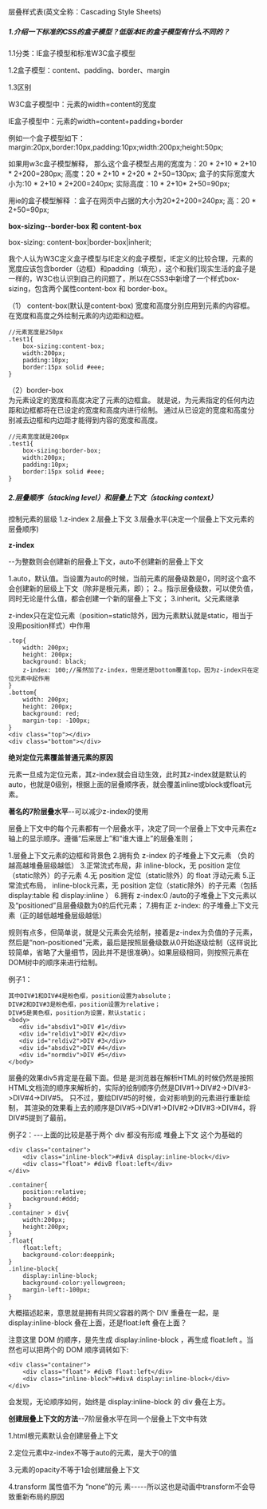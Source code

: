 层叠样式表(英文全称：Cascading Style Sheets)

##### 1.介绍一下标准的CSS的盒子模型？低版本IE的盒子模型有什么不同的？

1.1分类：IE盒子模型和标准W3C盒子模型

1.2盒子模型：content、padding、border、margin

1.3区别

W3C盒子模型中：元素的width=content的宽度

IE盒子模型中：元素的width=content+padding+border

例如一个盒子模型如下：margin:20px,border:10px,padding:10px;width:200px;height:50px;

如果用w3c盒子模型解释，
那么这个盒子模型占用的宽度为：20 * 2+10 * 2+10 * 2+200=280px;
高度：20 * 2+10 * 2+20 * 2+50=130px;
盒子的实际宽度大小为:10 * 2+10 * 2+200=240px;
实际高度：10 * 2+10* 2+50=90px;

用ie的盒子模型解释 ：盒子在网页中占据的大小为20*2+200=240px; 高：20 * 2+50=90px;

**box-sizing--border-box 和 content-box**

box-sizing: content-box|border-box|inherit;

我个人认为W3C定义盒子模型与IE定义的盒子模型，IE定义的比较合理，元素的宽度应该包含border（边框）和padding（填充），这个和我们现实生活的盒子是一样的，W3C也认识到自己的问题了，所以在CSS3中新增了一个样式box-sizing，包含两个属性content-box 和 border-box。

（1） content-box(默认是content-box)
宽度和高度分别应用到元素的内容框。
在宽度和高度之外绘制元素的内边距和边框。
```
//元素宽度是250px
.test1{  
    box-sizing:content-box;  
    width:200px;  
    padding:10px;  
    border:15px solid #eee;  
}  
```
（2）border-box  
为元素设定的宽度和高度决定了元素的边框盒。
就是说，为元素指定的任何内边距和边框都将在已设定的宽度和高度内进行绘制。
通过从已设定的宽度和高度分别减去边框和内边距才能得到内容的宽度和高度。
```
//元素宽度就是200px
.test1{  
    box-sizing:border-box;  
    width:200px;  
    padding:10px;  
    border:15px solid #eee;  
}  
```

##### 2.层叠顺序（stacking level）和层叠上下文（stacking context）

控制元素的层级
1.z-index
2.层叠上下文
3.层叠水平(决定一个层叠上下文元素的层叠顺序)

**z-index**

--为整数则会创建新的层叠上下文，auto不创建新的层叠上下文

1.auto，默认值。当设置为auto的时候，当前元素的层叠级数是0，同时这个盒不会创建新的层级上下文（除非是根元素，即<html>）；
2.<integer>。指示层叠级数，可以使负值，同时无论是什么值，都会创建一个新的层叠上下文；
3.inherit。父元素继承

z-index只在定位元素（position=static除外，因为元素默认就是static，相当于没用position样式）中作用

```
.top{
    width: 200px;
    height: 200px;
    background: black;
    z-index: 100;//虽然加了z-index，但是还是bottom覆盖top，因为z-index只在定位元素中起作用
}
.bottom{
    width: 200px;
    height: 200px;
    background: red;
    margin-top: -100px;
}
<div class="top"></div>
<div class="bottom"></div>
```

**绝对定位元素覆盖普通元素的原因**

元素一旦成为定位元素，其z-index就会自动生效，此时其z-index就是默认的auto，也就是0级别，根据上面的层叠顺序表，就会覆盖inline或block或float元素。

 **著名的7阶层叠水平**--可以减少z-index的使用

层叠上下文中的每个元素都有一个层叠水平，决定了同一个层叠上下文中元素在z轴上的显示顺序。遵循“后来居上”和“谁大谁上”的层叠准则；

 1.层叠上下文元素的边框和背景色
 2.拥有负 z-index 的子堆叠上下文元素 （负的越高越堆叠层级越低）
 3.正常流式布局，非 inline-block，无 position 定位（static除外）的子元素
 4.无 position 定位（static除外）的 float 浮动元素
 5.正常流式布局， inline-block元素，无 position 定位（static除外）的子元素（包括 display:table 和 display:inline ）
 6.拥有 z-index:0 /auto的子堆叠上下文元素以及“positioned”且层叠级数为0的后代元素；
 7.拥有正 z-index: 的子堆叠上下文元素（正的越低越堆叠层级越低）

 规则有点多，但简单说，就是父元素会先绘制，接着是z-index为负值的子元素，然后是“non-positioned”元素，最后是按照层叠级数从0开始逐级绘制（这样说比较简单，省略了大量细节，因此并不是很准确）。如果层级相同，则按照元素在DOM树中的顺序来进行绘制。

 例子1：
 ```
 其中DIV#1和DIV#4是粉色框，position设置为absolute；
 DIV#2和DIV#3是粉色框，position设置为relative；
 DIV#5是黄色框，position为设置，默认static；
 <body>
 	<div id="absdiv1">DIV #1</div>
 	<div id="reldiv1">DIV #2</div>
 	<div id="reldiv2">DIV #3</div>
 	<div id="absdiv2">DIV #4</div>
 	<div id="normdiv">DIV #5</div>
 </body>
 ```
 层叠的效果div5肯定是在最下面。但是
 是浏览器在解析HTML的时候仍然是按照HTML文档流的顺序来解析的，实际的绘制顺序仍然是DIV#1->DIV#2->DIV#3->DIV#4->DIV#5。
 只不过，要绘DIV#5的时候，会对影响到的元素进行重新绘制，
 其渲染的效果看上去的顺序是DIV#5->DIV#1->DIV#2->DIV#3->DIV#4，将DIV#5提到了最前。

 例子2：---上面的比较是基于两个 div 都没有形成 堆叠上下文 这个为基础的
 ```
 <div class="container">
     <div class="inline-block">#divA display:inline-block</div>
     <div class="float"> #divB float:left</div>
 </div>

 .container{
     position:relative;
     background:#ddd;
 }
 .container > div{
     width:200px;
     height:200px;
 }
 .float{
     float:left;
     background-color:deeppink;
 }
 .inline-block{
     display:inline-block;
     background-color:yellowgreen;
     margin-left:-100px;
 }
 ```

 大概描述起来，意思就是拥有共同父容器的两个 DIV 重叠在一起，是 display:inline-block 叠在上面，还是float:left 叠在上面？

 注意这里 DOM 的顺序，是先生成 display:inline-block ，再生成 float:left 。当然也可以把两个的 DOM 顺序调转如下:

 ```
 <div class="container">
     <div class="float"> #divB float:left</div>
     <div class="inline-block">#divA display:inline-block</div>
 </div>
 ```

 会发现，无论顺序如何，始终是 display:inline-block 的 div 叠在上方。

**创建层叠上下文的方法**--7阶层叠水平在同一个层叠上下文中有效

1.html根元素默认会创建层叠上下文

2.定位元素中z-index不等于auto的元素，是大于0的值

3.元素的opacity不等于1会创建层叠上下文

4.transform 属性值不为 “none”的元
素-----所以这也是动画中transform不会导致重新布局的原因

